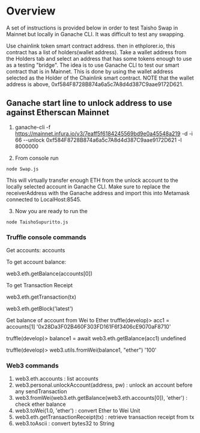 # Overview

A set of instructions is provided below in order to test Taisho Swap in Mainnet but locally in Ganache CLI.  It was difficult to test any swapping.  

Use chainlink token smart contract address.  then in ethplorer.io, this contract has a list of holders(wallet address). 
Take a wallet address from the Holders tab and select an address that has some tokens enough to use as a testing "bridge".  The idea is to use Ganache CLI to test our smart contract that is in Mainnet.  This is done by using the wallet address
selected as the Holder of the Chainlink smart contract.  NOTE that the wallet address is above, 0xf584F8728B874a6a5c7A8d4d387C9aae9172D621. 



## Ganache start line to unlock address to use against Etherscan Mainnet

1. ganache-cli  -f https://mainnet.infura.io/v3/7eaff5f6184245569bd9e0a45548a219 -d -i 66 --unlock 0xf584F8728B874a6a5c7A8d4d387C9aae9172D621 -l 8000000

2. From console run 

```
node Swap.js
````

This will virtually transfer enough ETH from the unlock account to the locally selected account in Ganache CLI.
Make sure to replace the receiverAddress with the Ganache address and import this into Metamask connected to LocalHost:8545.

3. Now you are ready to run the 

```` 
node TaishoSupuritto.js 
````


### Truffle console commands

Get accounts: accounts

To get account balance:

web3.eth.getBalance(accounts[0])

To get Transaction Receipt

web3.eth.getTransaction(tx)

web3.eth.getBlock('latest')

Get balance of account from Wei to Ether
truffle(develop)> acc1 = accounts[1]
'0x28Da3F02B460F303FD161F6f3406cE9070aF8710'

truffle(develop)> balance1 = await web3.eth.getBalance(acc1)
undefined

truffle(develop)> web3.utils.fromWei(balance1, "ether")
'100'

### Web3 commands

1. web3.eth.accounts : list accounts
2. web3.personal.unlockAccount(address, pw) : unlock an account before any sendTransaction
3. web3.fromWei(web3.eth.getBalance(web3.eth.accounts[0]), 'ether') : check ether balance
4. web3.toWei(1.0, 'ether') : convert Ether to Wei Unit
5. web3.eth.getTransactionReceipt(tx) : retrieve transaction receipt from tx
6. web3.toAscii : convert bytes32 to String

  